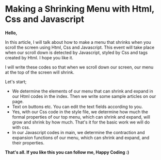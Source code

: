 # Making a Shrinking Menu with Html, Css and Javascript

**Hello,**

In this article, I will talk about how to make a menu that shrinks when you scroll the screen using Html, Css and Javascript. This event will take place when our scroll down is detected by Javascript, styled by Css and tags created by Html. I hope you like it.

I will write these codes so that when we scroll down our screen, our menu at the top of the screen will shrink.

Let's start;

- We determine the elements of our menu that can shrink and expand in our Html codes in the index. Then we write some sample articles on our page.
- Text on buttons etc. You can edit the text fields according to you.
- Yes, with our Css code in the style file, we determine how much the formal properties of our top menu, which can shrink and expand, will grow and shrink by how much. That's it for the basic work we will do with css.
- In our Javascript codes in main, we determine the contraction and expansion functions of our menu, which can shrink and expand, and their properties.

**That's all. If you like this you can follow me, Happy Coding :)**
